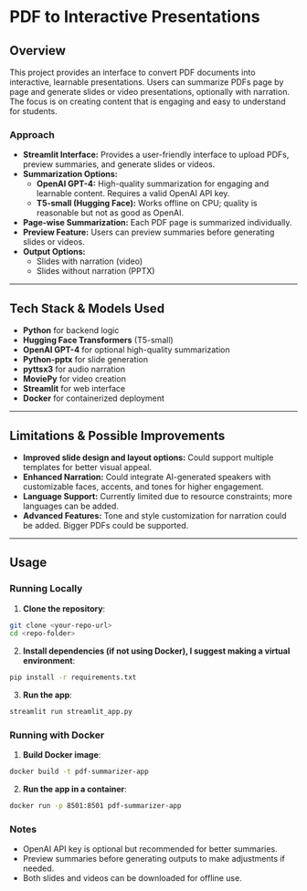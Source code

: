# PDF to Interactive Presentations

## Overview

This project provides an interface to convert PDF documents into interactive, learnable presentations. Users can summarize PDFs page by page and generate slides or video presentations, optionally with narration. The focus is on creating content that is engaging and easy to understand for students.

### Approach

- **Streamlit Interface:** Provides a user-friendly interface to upload PDFs, preview summaries, and generate slides or videos.
- **Summarization Options:**
  - **OpenAI GPT-4:** High-quality summarization for engaging and learnable content. Requires a valid OpenAI API key.
  - **T5-small (Hugging Face):** Works offline on CPU; quality is reasonable but not as good as OpenAI.
- **Page-wise Summarization:** Each PDF page is summarized individually.
- **Preview Feature:** Users can preview summaries before generating slides or videos.
- **Output Options:** 
  - Slides with narration (video)
  - Slides without narration (PPTX)

---

## Tech Stack & Models Used

- **Python** for backend logic
- **Hugging Face Transformers** (T5-small)
- **OpenAI GPT-4** for optional high-quality summarization
- **Python-pptx** for slide generation
- **pyttsx3** for audio narration
- **MoviePy** for video creation
- **Streamlit** for web interface
- **Docker** for containerized deployment

---

## Limitations & Possible Improvements

- **Improved slide design and layout options:** Could support multiple templates for better visual appeal.
- **Enhanced Narration:** Could integrate AI-generated speakers with customizable faces, accents, and tones for higher engagement.
- **Language Support:** Currently limited due to resource constraints; more languages can be added.
- **Advanced Features:** Tone and style customization for narration could be added. Bigger PDFs could be supported.

---

## Usage

### Running Locally

1. **Clone the repository**:

```bash
git clone <your-repo-url>
cd <repo-folder>
```

2. **Install dependencies (if not using Docker), I suggest making a virtual environment**:

```bash
pip install -r requirements.txt
```

3. **Run the app**:

```bash
streamlit run streamlit_app.py
```

### Running with Docker

1. **Build Docker image**:

```bash
docker build -t pdf-summarizer-app
```

2. **Run the app in a container**:

```bash
docker run -p 8501:8501 pdf-summarizer-app
```

### Notes

- OpenAI API key is optional but recommended for better summaries.
- Preview summaries before generating outputs to make adjustments if needed.
- Both slides and videos can be downloaded for offline use.


